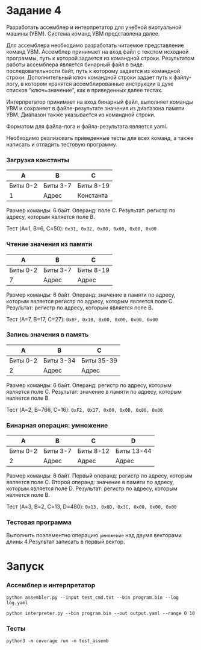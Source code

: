 # Задание 4

Разработать ассемблер и интерпретатор для учебной виртуальной машины (УВМ). Система команд УВМ представлена далее.  

Для ассемблера необходимо разработать читаемое представление команд УВМ. Ассемблер принимает на вход файл с текстом исходной программы, путь к которой задается из командной строки. Результатом работы ассемблера является бинарный файл в виде последовательности байт, путь к которому задается из командной строки. Дополнительный ключ командной строки задает путь к файлу-логу, в котором хранятся ассемблированные инструкции в духе списков “ключ=значение”, как в приведенных далее тестах.  

Интерпретатор принимает на вход бинарный файл, выполняет команды УВМ и сохраняет в файле-результате значения из диапазона памяти УВМ. Диапазон также указывается из командной строки.  

Форматом для файла-лога и файла-результата является yaml.  

Необходимо реализовать приведенные тесты для всех команд, а также написать и отладить тестовую программу.  

### Загрузка константы

|A         |B         |C         |
|----------|----------|----------|
|Биты 0-2  |Биты 3-7  |Биты 8-19 |
|1         |Адрес     |Константа |  

Размер команды: 6 байт. Операнд: поле C. Результат: регистр по адресу, которым является поле B.  

Тест (A=1, B=6, C=50): `0x31, 0x32, 0x00, 0x00, 0x00, 0x00`

### Чтение значения из памяти

|A         |B         |C         |
|----------|----------|----------|
|Биты 0-2  |Биты 3-7  |Биты 8-19 |
|7         |Адрес     |Адрес     |

Размер команды: 6 байт. Операнд: значение в памяти по адресу, которым является регистр по адресу, которым является поле C. Результат: регистр по адресу, которым является поле B.  

Тест (A=7, B=17, C=27): `0x8F, 0x1B, 0x00, 0x00, 0x00, 0x00`

### Запись значения в память

|A         |B         |C         |
|----------|----------|----------|
|Биты 0-2  |Биты 3-34 |Биты 35-39|
|2         |Адрес     |Адрес     |

Размер команды: 6 байт. Операнд: регистр по адресу, которым является поле C. Результат: значение в памяти по адресу, которым является поле B.  

Тест (A=2, B=766, C=16): `0xF2, 0x17, 0x00, 0x00, 0x80, 0x00`  

### Бинарная операция: умножение

|A         |B         |C         |D         |
|----------|----------|----------|----------|
|Биты 0-2  |Биты 3-7  |Биты 8-12 |Биты 13-44|
|2         |Адрес     |Адрес     |Адрес     |

Размер команды: 6 байт. Первый операнд: регистр по адресу, которым является поле C. Второй операнд: значение в памяти по адресу, которым является поле D. Результат: регистр по адресу, которым является поле B.  

Тест (A=3, B=2, C=13, D=480): `0x13, 0x0D, 0x3C, 0x00, 0x00, 0x00`

### Тестовая программа

Выполнить поэлементно операцию `умножение` над двумя векторами длины 4.Результат записать в первый вектор.

# Запуск
### Ассемблер и интерпретатор
```
python assembler.py --input test_cmd.txt --bin program.bin --log log.yaml
```
```
python interpreter.py --bin program.bin --out output.yaml --range 0 10
```
### Тесты
```
python3 -m coverage run -m test_assemb
```